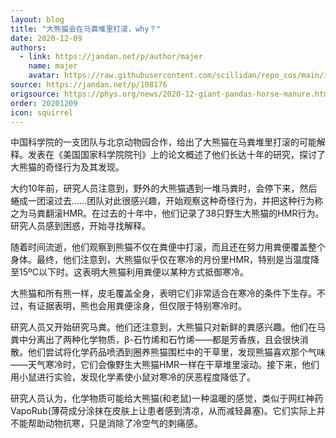 ```yaml
---
layout: blog
title: "大熊猫会在马粪堆里打滚，why？"
date: 2020-12-09
authors:
  - link: https://jandan.net/p/author/majer
    name: majer
    avatar: https://raw.githubusercontent.com/scillidan/repo_cos/main/icon/jin_grey.png
source: https://jandan.net/p/108176
origsource: https://phys.org/news/2020-12-giant-pandas-horse-manure.html
order: 20201209
icon: squirrel
---
```


中国科学院的一支团队与北京动物园合作，给出了大熊猫在马粪堆里打滚的可能解释。发表在《美国国家科学院院刊》上的论文概述了他们长达十年的研究，探讨了大熊猫的奇怪行为及其发现。

大约10年前，研究人员注意到，野外的大熊猫遇到一堆马粪时，会停下来，然后蜷成一团滚过去……团队对此很感兴趣，开始观察这种奇怪行为，并把这种行为称之为马粪翻滚HMR。在过去的十年中，他们记录了38只野生大熊猫的HMR行为。研究人员感到困惑，开始寻找解释。

随着时间流逝，他们观察到熊猫不仅在粪便中打滚，而且还在努力用粪便覆盖整个身体。最终，他们注意到，大熊猫似乎仅在寒冷的月份里HMR，特别是当温度降至15ºC以下时。这表明大熊猫利用粪便以某种方式抵御寒冷。

大熊猫和所有熊一样，皮毛覆盖全身，表明它们非常适合在寒冷的条件下生存。不过，有证据表明，熊也会用粪便涂身，但仅限于特别寒冷时。

研究人员又开始研究马粪。他们还注意到，大熊猫只对新鲜的粪感兴趣。他们在马粪中分离出了两种化学物质，β-石竹烯和石竹烯——都是芳香族，且会很快消散。他们尝试将化学药品喷洒到圈养熊猫围栏中的干草里，发现熊猫喜欢那个气味——天气寒冷时，它们会像野生大熊猫HMR一样在干草堆里滚动。接下来，他们用小鼠进行实验，发现化学素使小鼠对寒冷的厌恶程度降低了。

研究人员认为，化学物质可能给大熊猫(和老鼠)一种温暖的感觉，类似于网红神药VapoRub(薄荷成分涂抹在皮肤上让患者感到清凉，从而减轻鼻塞)。它们实际上并不能帮助动物抗寒，只是消除了冷空气的刺痛感。